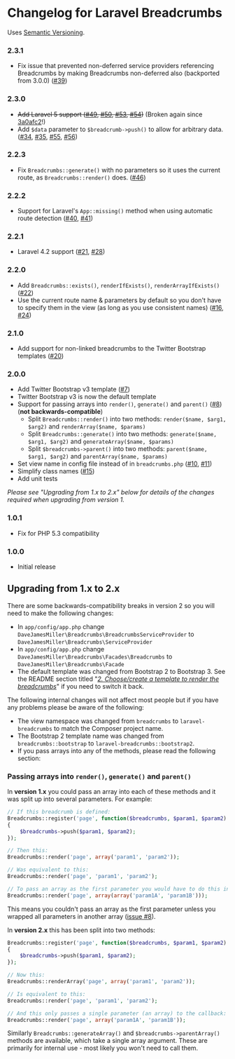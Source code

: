 # Changelog for Laravel Breadcrumbs

Uses [Semantic Versioning](http://semver.org/).

### 2.3.1

- Fix issue that prevented non-deferred service providers referencing Breadcrumbs by making Breadcrumbs non-deferred also (backported from 3.0.0)
  ([#39](https://github.com/davejamesmiller/laravel-breadcrumbs/issues/39 "Illegal offset type in isset or empty"))

### 2.3.0

- ~~Add Laravel 5 support
  ([#49](https://github.com/davejamesmiller/laravel-breadcrumbs/issues/49 "Doesn't work with Laravel 5.0"),
  [#50](https://github.com/davejamesmiller/laravel-breadcrumbs/pull/50 "Added laravel 5 support"),
  [#53](https://github.com/davejamesmiller/laravel-breadcrumbs/pull/53 "Check path for Laravel 5"),
  [#54](https://github.com/davejamesmiller/laravel-breadcrumbs/issues/54 "Laravel 5 support"))~~ (Broken again since [3a0afc2](https://github.com/laravel/framework/commit/3a0afc20f25ad3bed640ff1a14957f972d123cf7)!)
- Add `$data` parameter to `$breadcrumb->push()` to allow for arbitrary data.
  ([#34](https://github.com/davejamesmiller/laravel-breadcrumbs/issues/34 "How to add icon to breadcrumbs?"),
  [#35](https://github.com/davejamesmiller/laravel-breadcrumbs/issues/35 "Add arbitrary data to breadcrumbs"),
  [#55](https://github.com/davejamesmiller/laravel-breadcrumbs/pull/55 "Add ability to pass arbitrary data into breadcrumbs"),
  [#56](https://github.com/davejamesmiller/laravel-breadcrumbs/pull/56 "Add ability to pass custom data into breadcrumbs"))

### 2.2.3

- Fix `Breadcrumbs::generate()` with no parameters so it uses the current route,
  as `Breadcrumbs::render()` does.
  ([#46](https://github.com/davejamesmiller/laravel-breadcrumbs/issues/46 "Breadcrumbs::generateArray() without parameters"))

### 2.2.2

- Support for Laravel's `App::missing()` method when using automatic route detection
  ([#40](https://github.com/davejamesmiller/laravel-breadcrumbs/issues/40 "Add support for not errorring out when a route is not set"),
  [#41](https://github.com/davejamesmiller/laravel-breadcrumbs/pull/41 "Allow missing routes (App::missing())"))

### 2.2.1

- Laravel 4.2 support
  ([#21](https://github.com/davejamesmiller/laravel-breadcrumbs/issues/21 "Laravel 4.2 - Argument 1 passed to __construct() must be an instance of Illuminate\View\Environment"),
  [#28](https://github.com/davejamesmiller/laravel-breadcrumbs/pull/28 "Added support for Laravel 4.2"))

### 2.2.0

- Add `Breadcrumbs::exists()`, `renderIfExists()`, `renderArrayIfExists()`
  ([#22](https://github.com/davejamesmiller/laravel-breadcrumbs/issues/22 "Breadcrumbs::exists()"))
- Use the current route name & parameters by default so you don't have to
  specify them in the view (as long as you use consistent names)
  ([#16](https://github.com/davejamesmiller/laravel-breadcrumbs/issues/16 "Automatically determine breadcrumbs from current route"),
  [#24](https://github.com/davejamesmiller/laravel-breadcrumbs/pull/24 "Let Breadcrumbs auto guess breadcrumb name"))

### 2.1.0

- Add support for non-linked breadcrumbs to the Twitter Bootstrap templates
  ([#20](https://github.com/davejamesmiller/laravel-breadcrumbs/issues/20 "[Request] Allow for breadcrumb items without links"))

### 2.0.0

- Add Twitter Bootstrap v3 template
  ([#7](https://github.com/davejamesmiller/laravel-breadcrumbs/issues/7 "Bootstrap 3 RC1"))
- Twitter Bootstrap v3 is now the default template
- Support for passing arrays into `render()`, `generate()` and `parent()`
  ([#8](https://github.com/davejamesmiller/laravel-breadcrumbs/issues/8 "How to use 2nd argument of the callback function (of Breadcrumb::register)?"))
  (**not backwards-compatible**)
    - Split `Breadcrumbs::render()` into two methods: `render($name, $arg1, $arg2)` and `renderArray($name, $params)`
    - Split `Breadcrumbs::generate()` into two methods: `generate($name, $arg1, $arg2)` and `generateArray($name, $params)`
    - Split `$breadcrumbs->parent()` into two methods: `parent($name, $arg1, $arg2)` and `parentArray($name, $params)`
- Set view name in config file instead of in `breadcrumbs.php`
  ([#10](https://github.com/davejamesmiller/laravel-breadcrumbs/issues/10 "[PROPOSAL] Set the default view in a config file, rather than in application code"),
  [#11](https://github.com/davejamesmiller/laravel-breadcrumbs/issues/11 "Allows setting of a config view through config options rather than runtime settings."))
- Simplify class names
  ([#15](https://github.com/davejamesmiller/laravel-breadcrumbs/issues/15 "Simplify class structure"))
- Add unit tests

*Please see "Upgrading from 1.x to 2.x" below for details of the changes
required when upgrading from version 1.*

### 1.0.1

- Fix for PHP 5.3 compatibility

### 1.0.0

- Initial release

## Upgrading from 1.x to 2.x

There are some backwards-compatibility breaks in version 2 so you will need to
make the following changes:

- In `app/config/app.php` change `DaveJamesMiller\Breadcrumbs\BreadcrumbsServiceProvider` to `DaveJamesMiller\Breadcrumbs\ServiceProvider`
- In `app/config/app.php` change `DaveJamesMiller\Breadcrumbs\Facades\Breadcrumbs` to `DaveJamesMiller\Breadcrumbs\Facade`
- The default template was changed from Bootstrap 2 to Bootstrap 3. See the README section titled "[*2. Choose/create a template to render the breadcrumbs*](README.md#2-choosecreate-a-template-to-render-the-breadcrumbs)" if you need to switch it back.

The following internal changes will not affect most people but if you have any
problems please be aware of the following:

- The view namespace was changed from `breadcrumbs` to `laravel-breadcrumbs` to
  match the Composer project name.
- The Bootstrap 2 template name was changed from `breadcrumbs::bootstrap` to
  `laravel-breadcrumbs::bootstrap2`.
- If you pass arrays into any of the methods, please read the following section:

### Passing arrays into `render()`, `generate()` and `parent()`

In **version 1.x** you could pass an array into each of these methods and it was
split up into several parameters. For example:

```php
// If this breadcrumb is defined:
Breadcrumbs::register('page', function($breadcrumbs, $param1, $param2)
{
    $breadcrumbs->push($param1, $param2);
});

// Then this:
Breadcrumbs::render('page', array('param1', 'param2'));

// Was equivalent to this:
Breadcrumbs::render('page', 'param1', 'param2');

// To pass an array as the first parameter you would have to do this instead:
Breadcrumbs::render('page', array(array('param1A', 'param1B')));
```

This means you couldn't pass an array as the first parameter unless you wrapped
all parameters in another array
([issue #8](https://github.com/davejamesmiller/laravel-breadcrumbs/issues/8)).

In **version 2.x** this has been split into two methods:

```php
Breadcrumbs::register('page', function($breadcrumbs, $param1, $param2)
{
    $breadcrumbs->push($param1, $param2);
});

// Now this:
Breadcrumbs::renderArray('page', array('param1', 'param2'));

// Is equivalent to this:
Breadcrumbs::render('page', 'param1', 'param2');

// And this only passes a single parameter (an array) to the callback:
Breadcrumbs::render('page', array('param1A', 'param1B'));
```

Similarly `Breadcrumbs::generateArray()` and `$breadcrumbs->parentArray()`
methods are available, which take a single array argument. These are primarily
for internal use - most likely you won't need to call them.
